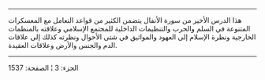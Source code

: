 ------------------------------------------------------------------------

هذا الدرس الأخير من سورة الأنفال يتضمن الكثير من قواعد التعامل مع
المعسكرات المتنوعة في السلم والحرب والتنظيمات الداخلية للمجتمع الإسلامي
وعلاقته بالمنظمات الخارجية ونظرة الإسلام إلى العهود والمواثيق في شتى
الأحوال ونظرته كذلك إلى علاقات الدم والجنس والأرض وعلاقات العقيدة.

------------------------------------------------------------------------

الجزء: 3 ¦ الصفحة: 1537
